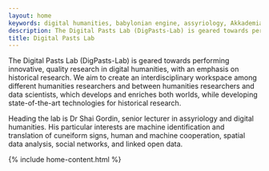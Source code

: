 ```yaml
---
layout: home
keywords: digital humanities, babylonian engine, assyriology, Akkademia, Atrahasis, digital assyriology, history, archaeology
description: The Digital Pasts Lab (DigPasts-Lab) is geared towards performing innovative, quality research in digital humanities, with an emphasis on historical research. We aim to create an interdisciplinary workspace among different humanities researchers and between humanities researchers and data scientists, which develops and enriches both worlds.
title: Digital Pasts Lab
---
```


The Digital Pasts Lab (DigPasts-Lab) is geared towards performing innovative, quality research in digital humanities, with an emphasis on historical research. We aim to create an interdisciplinary workspace among different humanities researchers and between humanities researchers and data scientists, which develops and enriches both worlds, while developing state-of-the-art technologies for historical research.

Heading the lab is Dr Shai Gordin, senior lecturer in assyriology and digital humanities. His particular interests are machine identification and translation of cuneiform signs, human and machine cooperation, spatial data analysis, social networks, and linked open data.

{% include home-content.html %}
